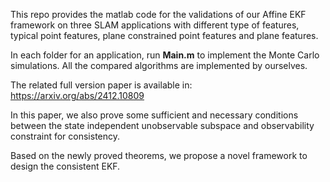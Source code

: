This repo provides the matlab code for the validations of our Affine EKF framework on three SLAM applications with different type of features, typical point features, plane constrained point features and plane features.

In each folder for an application, run **Main.m** to implement the Monte Carlo simulations.
All the compared algorithms are implemented by ourselves. 

The related full version paper is available in: https://arxiv.org/abs/2412.10809

In this paper, we also prove some sufficient and necessary conditions between the state independent unobservable subspace and observability constraint for consistency.

Based on the newly proved theorems, we propose a novel framework to design the consistent EKF.
